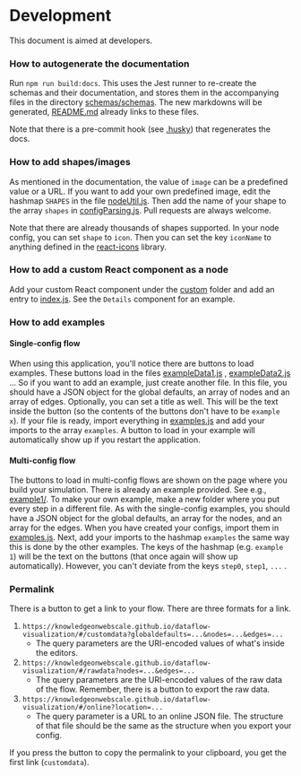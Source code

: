 # Development

This document is aimed at developers.

### How to autogenerate the documentation

Run `npm run build:docs`. This uses the Jest runner to re-create the schemas and their documentation,
and stores them in the accompanying
files in the directory [schemas/schemas](schemas/schemas).
The new markdowns will be generated, [README.md](README.md) already links to these
files.

Note that there is a pre-commit hook (see [.husky](.husky)) that regenerates the docs.

### How to add shapes/images

As mentioned in the documentation, the value of `image` can be a predefined value or a URL. If you want to add your own
predefined
image, edit the hashmap `SHAPES` in the file [nodeUtil.js](./src/components/node/nodeUtil.js). Then add the name of your
shape to the array `shapes` in [configParsing.js](src/lib/configParsing.js). Pull requests are always
welcome.

Note that there are already thousands of shapes supported. In your node config, you can set `shape` to `icon`. Then you
can set the key `iconName` to anything defined in the [react-icons](https://react-icons.github.io/react-icons) library.

### How to add a custom React component as a node

Add your custom React component under the [custom](./src/components/custom/) folder and add an entry
to [index.js](./src/components/custom/index.js).
See the `Details` component for an example.

### How to add examples

#### Single-config flow

When using this application, you'll notice there are buttons to load examples. These buttons load in the
files [exampleData1.js](src/data/single-flow/examples/exampleData1.js)
, [exampleData2.js](src/data/single-flow/examples/exampleData2.js) ...
So if you want to
add
an example, just create another file. In this file, you should have a JSON object for the global defaults, an array of
nodes
and an array of edges. Optionally, you can set a title as well. This will be the text inside the button (so the contents
of the buttons don't have to be `example x`). If your file is ready, import everything
in [examples.js](src/data/single-flow/examples.js) and add your imports to the array `examples`. A button to load in
your example will automatically show up if you restart the application.

#### Multi-config flow

The buttons to load in multi-config flows are shown on the page where you build your simulation.
There is already an example provided. See e.g., [example1/](src/data/simulation-flow/examples). To make your own
example,
make a new folder where you put every step in a different file. As with the single-config examples, you should have a
JSON object for the global defaults, an array for the nodes, and an array for the edges. When you have created your
configs, import them in [examples.js](src/data/simulation-flow/examples.js). Next, add your imports to the
hashmap `examples` the same way
this is done by the other examples. The keys of the hashmap (e.g. `example 1`) will be the text on the buttons (that
once again will show up automatically). However, you can't deviate from the keys `step0`, `step1`, `...` .

### Permalink

There is a button to get a link to your flow. There are three formats for a link.

1) `https://knowledgeonwebscale.github.io/dataflow-visualization/#/customdata?globaldefaults=...&nodes=...&edges=...`
    * The query parameters are the URI-encoded values of what's inside the editors.
2) `https://knowledgeonwebscale.github.io/dataflow-visualization/#/rawdata?nodes=...&edges=...`
    * The query parameters are the URI-encoded values of the raw data of the flow. Remember, there is a button to export
      the raw data.
3) `https://knowledgeonwebscale.github.io/dataflow-visualization/#/online?location=...`
    * The query parameter is a URL to an online JSON file. The structure of that file should be the same as the
      structure when you export your config.

If you press the button to copy the permalink to your clipboard, you get the first link (`customdata`). 

